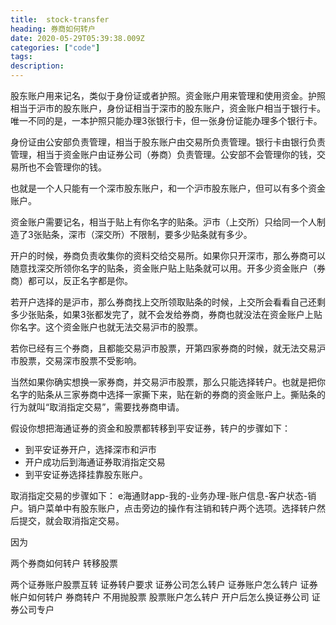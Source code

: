 ```yaml
---
title:  stock-transfer
heading: 券商如何转户
date: 2020-05-29T05:39:38.009Z
categories: ["code"]
tags: 
description: 
---
```


股东账户用来记名，类似于身份证或者护照。资金账户用来管理和使用资金。护照相当于沪市的股东账户，身份证相当于深市的股东账户，资金账户相当于银行卡。唯一不同的是，一本护照只能办理3张银行卡，但一张身份证能办理多个银行卡。

身份证由公安部负责管理，相当于股东账户由交易所负责管理。银行卡由银行负责管理，相当于资金账户由证券公司（券商）负责管理。公安部不会管理你的钱，交易所也不会管理你的钱。

也就是一个人只能有一个深市股东账户，和一个沪市股东账户，但可以有多个资金账户。

资金账户需要记名，相当于贴上有你名字的贴条。沪市（上交所）只给同一个人制造了3张贴条，深市（深交所）不限制，要多少贴条就有多少。

开户的时候，券商负责收集你的资料交给交易所。如果你只开深市，那么券商可以随意找深交所领你名字的贴条，资金账户贴上贴条就可以用。开多少资金账户（券商）都可以，反正名字都是你。

若开户选择的是沪市，那么券商找上交所领取贴条的时候，上交所会看看自己还剩多少张贴条，如果3张都发完了，就不会发给券商，券商也就没法在资金账户上贴你名字。这个资金账户也就无法交易沪市的股票。

若你已经有三个券商，且都能交易沪市股票，开第四家券商的时候，就无法交易沪市股票，交易深市股票不受影响。

当然如果你确实想换一家券商，并交易沪市股票，那么只能选择转户。也就是把你名字的贴条从三家券商中选择一家撕下来，贴在新的券商的资金账户上。撕贴条的行为就叫“取消指定交易”，需要找券商申请。

假设你想把海通证券的资金和股票都转移到平安证券，转户的步骤如下：
- 到平安证券开户，选择深市和沪市
- 开户成功后到海通证券取消指定交易
- 到平安证券选择挂靠股东账户。

取消指定交易的步骤如下：
e海通财app-我的-业务办理-账户信息-客户状态-销户。销户菜单中有股东账户，点击旁边的操作有注销和转户两个选项。选择转户然后提交，就会取消指定交易。


因为

两个券商如何转户
转移股票


两个证券账户股票互转		证券转户要求		证券公司怎么转户
证券账户怎么转户		证券帐户如何转户		券商转户 不用抛股票
股票账户怎么转户		开户后怎么换证券公司		证券公司专户